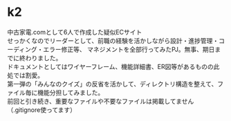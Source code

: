 # k2
中古家電.comとして6人で作成した疑似ECサイト<br>
せっかくなのでリーダーとして、前職の経験を活かしながら設計・進捗管理・コーディング・エラー修正等、
マネジメントを全部行ってみたPJ。無事、期日までに終わりました。<br>
ドキュメントとしてはワイヤーフレーム、機能詳細書、ER図等があるものの此処では割愛。<br>
第一弾の「みんなのクイズ」の反省を活かして、ディレクトリ構造を整えて、ファイル毎に機能分担してみました。<br>
前回と引き続き、重要なファイルや不要なファイルは掲載してません（.gitignore使ってます）
